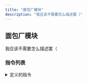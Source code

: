 ```yaml
---
title: "面包厂模块"
description: "我应该不需要怎么描述罢（"
---
```


## 面包厂模块

我应该不需要怎么描述罢（

### 指令列表

<details><summary>定义的指令</summary>

- **!build_factory**
    - 如果本群没有面包厂，则**新建面包厂实例**，否则报提示
    - 参数：无
- **!givebread**
    - 如果本群有面包厂，且生产模式**不是“多样化供应”** 或者 **“无限供应”**，那么就接收面包到库存
    - 如果现有库存加上面包数**超过上限**，则报提示，并**导致执行失败**
    - 参数：有一个，为 **\<number\>**
        - **number**：面包数
- **!getbread**
    - 如果本群有面包厂，那么就根据需求输出面包
    - 如果供应面包数量超过**20块**，则输出格式为 **“bread * number”**，如果现有库存减去面包数**小于0**，则报提示，并**导致执行失败**
    - 请注意：即便是**无限供应**模式，要求的面包数也不得超过**32位整数上限（2^31-1）**，否则会出错
    - 参数：有一个，为 **\<number\>**
        - **number**：面包数
- **!query**
    - 如果本群有面包厂，那么就输出本群面包厂的详细信息
    - 参数：无
- **!change_mode**
    - 如果本群有面包厂，则根据要求更改生产模式
    - 参数：有一个，为 **\<mode\>**
    - **模式选项**：
        - **infinite_diverse**：多样化无限供应
        - **infinite**：单一化无限供应
        - **diverse**：多样化供应（会导致原材料需求增加，同时降低峰值产量）
        - **normal**：单一化供应（默认）
- **!upgrade_factory**
    - 如果本群有面包厂，且本群面包厂积累的经验值足够，则升级面包厂
    - 满级为 **5** 级
    - 经验值需求公式：900 * \(2 ^ \(factory_level - 1\)\) 点
    - 参数：无
    - 升级后，面包厂属性将发生**如下变化**：
        - **每日积累经验上限**：300 * \(2 ^ \(factory_level - 1\)\) 点
        - **最大库存**：64 * \(4 ^ \(factory_level - 1\)\) 块
        - **峰值产量**：4 ^ \(factory_level - 1\) 块
        - **生产周期**：300 - 20 * \(factory_level - 1\) s
- **!upgrade_speed**
    - 如果本群面包厂**已经满级**，且本群面包厂积累的经验值足够，则提升面包厂的生产速度（缩短生产周期）
    - 总共可以升级 **16** 次
    - 经验值需求公式：9600 * \(1.14 ^ speed_level\) 点（实际会**向上取整**）
    - 参数：无
    - 升级后，面包厂生产周期会变为：speed - \(10 * speed_level\) s
- **!upgrade_storage**
    - 如果本群面包厂**已经满级**，且本群面包厂积累的经验值足够，则提升面包厂的最大库存
    - 总共可以升级 **16** 次
    - 经验值需求公式：2000 * \(1.28 ^ storage_level\) 点（实际会**向上取整**）
    - 参数：无
    - 升级后，面包厂最大库存会变为：maxstorage * \(2 ^ storage_level\) 块
- **!upgrade_output**（尚未实现）
    - 如果本群面包厂**已经满级**，且本群面包厂积累的经验值足够，则提升面包厂的峰值产量
    - 总共可以升级 **16** 次
    - 经验值需求公式：4800 * \(1.21 ^ output_level\) 点（实际会**向上取整**）
    - 参数：无
    - 升级后，面包厂峰值产量会变为：maxoutput * \(2 ^ output_level\) 块

</details>
